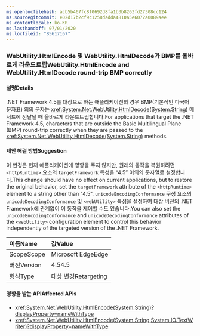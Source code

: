 ```yaml
---
ms.openlocfilehash: acb5b467fc8f0692d8fa1b3b8263fd27308cc124
ms.sourcegitcommit: e02d17b2cf9c1258dadda4810a5e6072a0089aee
ms.contentlocale: ko-KR
ms.lasthandoff: 07/01/2020
ms.locfileid: "85617167"
---
```

### <a name="webutilityhtmlencode-and-webutilityhtmldecode-round-trip-bmp-correctly"></a><span data-ttu-id="19661-101">WebUtility.HtmlEncode 및 WebUtility.HtmlDecode가 BMP를 올바르게 라운드트립</span><span class="sxs-lookup"><span data-stu-id="19661-101">WebUtility.HtmlEncode and WebUtility.HtmlDecode round-trip BMP correctly</span></span>

#### <a name="details"></a><span data-ttu-id="19661-102">설명</span><span class="sxs-lookup"><span data-stu-id="19661-102">Details</span></span>

<span data-ttu-id="19661-103">.NET Framework 4.5를 대상으로 하는 애플리케이션의 경우 BMP(기본적인 다국어 문자표) 외의 문자는 <xref:System.Net.WebUtility.HtmlDecode(System.String)> 메서드에 전달될 때 올바르게 라운드트립합니다.</span><span class="sxs-lookup"><span data-stu-id="19661-103">For applications that target the .NET Framework 4.5, characters that are outside the Basic Multilingual Plane (BMP) round-trip correctly when they are passed to the <xref:System.Net.WebUtility.HtmlDecode(System.String)> methods.</span></span>

#### <a name="suggestion"></a><span data-ttu-id="19661-104">제안 해결 방법</span><span class="sxs-lookup"><span data-stu-id="19661-104">Suggestion</span></span>

<span data-ttu-id="19661-105">이 변경은 현재 애플리케이션에 영향을 주지 않지만, 원래의 동작을 복원하려면 `<httpRuntime>` 요소의 `targetFramework` 특성을 “4.5” 이외의 문자열로 설정합니다.</span><span class="sxs-lookup"><span data-stu-id="19661-105">This change should have no effect on current applications, but to restore the original behavior, set the `targetFramework` attribute of the `<httpRuntime>` element to a string other than "4.5".</span></span> <span data-ttu-id="19661-106">`unicodeEncodingConformance` 구성 요소의 `unicodeDecodingConformance` 및 `<webUtility>` 특성을 설정하여 대상 버전의 .NET Framework에 관계없이 이 동작을 제어할 수도 있습니다.</span><span class="sxs-lookup"><span data-stu-id="19661-106">You can also set the `unicodeEncodingConformance` and `unicodeDecodingConformance` attributes of the `<webUtility>` configuration element to control this behavior independently of the targeted version of the .NET Framework.</span></span>

| <span data-ttu-id="19661-107">이름</span><span class="sxs-lookup"><span data-stu-id="19661-107">Name</span></span>    | <span data-ttu-id="19661-108">값</span><span class="sxs-lookup"><span data-stu-id="19661-108">Value</span></span>       |
|:--------|:------------|
| <span data-ttu-id="19661-109">Scope</span><span class="sxs-lookup"><span data-stu-id="19661-109">Scope</span></span>   | <span data-ttu-id="19661-110">Microsoft Edge</span><span class="sxs-lookup"><span data-stu-id="19661-110">Edge</span></span>        |
| <span data-ttu-id="19661-111">버전</span><span class="sxs-lookup"><span data-stu-id="19661-111">Version</span></span> | <span data-ttu-id="19661-112">4.5</span><span class="sxs-lookup"><span data-stu-id="19661-112">4.5</span></span>         |
| <span data-ttu-id="19661-113">형식</span><span class="sxs-lookup"><span data-stu-id="19661-113">Type</span></span>    | <span data-ttu-id="19661-114">대상 변경</span><span class="sxs-lookup"><span data-stu-id="19661-114">Retargeting</span></span> |

#### <a name="affected-apis"></a><span data-ttu-id="19661-115">영향을 받는 API</span><span class="sxs-lookup"><span data-stu-id="19661-115">Affected APIs</span></span>

- <xref:System.Net.WebUtility.HtmlEncode(System.String)?displayProperty=nameWithType>
- <xref:System.Net.WebUtility.HtmlEncode(System.String,System.IO.TextWriter)?displayProperty=nameWithType>
